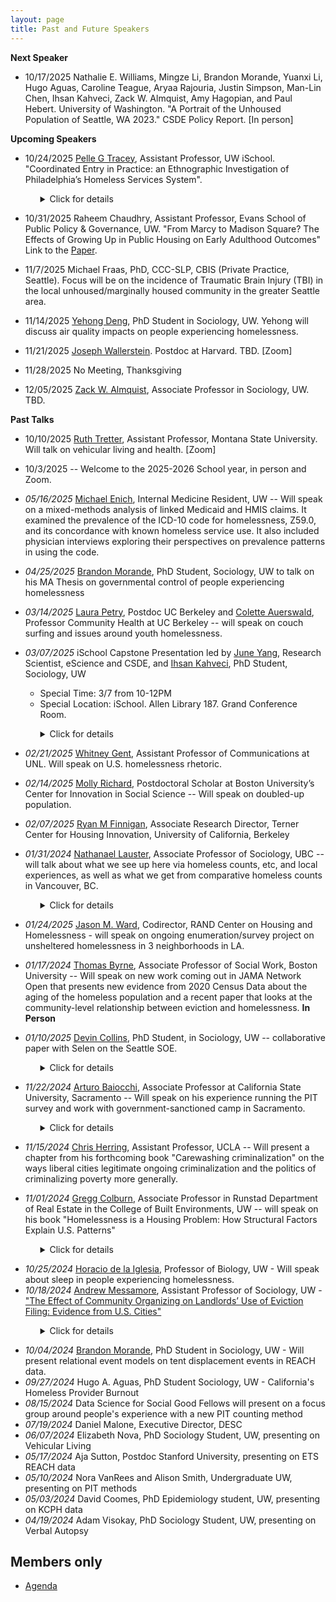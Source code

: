 ```yaml
---
layout: page
title: Past and Future Speakers
---
```


**Next Speaker**

* 10/17/2025 Nathalie E. Williams, Mingze Li, Brandon Morande, Yuanxi Li, Hugo Aguas, Caroline Teague, Aryaa Rajouria, Justin Simpson, Man-Lin Chen, Ihsan Kahveci, Zack W. Almquist, Amy Hagopian, and Paul Hebert. University of Washington. "A Portrait of the Unhoused Population of Seattle, WA 2023." CSDE Policy Report. [In person]

**Upcoming Speakers**


* 10/24/2025 [Pelle G Tracey](https://pelletracey.github.io/), Assistant Professor, UW iSchool. "Coordinated Entry in Practice: an Ethnographic Investigation of Philadelphia’s Homeless Services System".

<ul>
<ul>
<details>
<summary>Click for details</summary>
Pelle G. Tracey is an Assistant Professor at the University of Washington Information School. He is a multi-method scholar broadly interested in how automated technologies and recordkeeping work in practice, particularly when deployed in frontline government or rental housing contexts. His current research is an ethnographic investigation of homeless services coordinated entry systems.
</details>
</ul>
</ul>

* 10/31/2025 Raheem Chaudhry, Assistant Professor, Evans School of Public Policy & Governance, UW. "From Marcy to Madison Square? The Effects of Growing Up in Public Housing on Early Adulthood Outcomes" Link to the [Paper](https://www2.census.gov/library/working-papers/2024/adrm/ces/CES-WP-24-67.pdf). 

* 11/7/2025 Michael Fraas, PhD, CCC-SLP, CBIS (Private Practice, Seattle). Focus will be on the incidence of Traumatic Brain Injury (TBI) in the local unhoused/marginally housed community in the greater Seattle area.

*  11/14/2025 [Yehong Deng](https://soc.washington.edu/people/yehong-deng), PhD Student in Sociology, UW. Yehong will discuss air quality impacts on people experiencing homelessness.

* 11/21/2025 [Joseph Wallerstein](https://www.josephwallerstein.com/). Postdoc at Harvard. TBD. [Zoom]

* 11/28/2025 No Meeting, Thanksgiving

* 12/05/2025 [Zack W. Almquist](https://zalmquist.github.io/), Associate Professor in Sociology, UW. TBD. 

**Past Talks**

* 10/10/2025 [Ruth Tretter](https://www.linkedin.com/in/ruthetretterrn/), Assistant Professor, Montana State University. Will talk on vehicular living and health. [Zoom]

* 10/3/2025 -- Welcome to the 2025-2026 School year, in person and Zoom.

*  *05/16/2025* [Michael Enich](https://scholar.google.com/citations?user=3oZx7DYAAAAJ&hl=en), Internal Medicine Resident, UW -- Will speak on a mixed-methods analysis of linked Medicaid and HMIS claims. It examined the prevalence of the ICD-10 code for homelessness, Z59.0, and its concordance with known homeless service use. It also included physician interviews exploring their perspectives on prevalence patterns in using the code.
 
*  *04/25/2025* [Brandon Morande](https://soc.washington.edu/people/brandon-morande), PhD Student, Sociology, UW to talk on his MA Thesis on governmental control of people experiencing homelessness

* *03/14/2025* [Laura Petry](https://www.linkedin.com/in/laura-petry-45225041/), Postdoc UC Berkeley and [Colette Auerswald](https://publichealth.berkeley.edu/people/colette-coco-auerswald), Professor Community Health at UC Berkeley -- will speak on couch surfing and issues around youth homelessness.


* *03/07/2025* iSchool Capstone Presentation led by [June Yang](https://escience.washington.edu/member/june-yang/), Research Scientist, eScience and CSDE, and [Ihsan Kahveci](https://soc.washington.edu/people/ihsan-kahveci), PhD Student, Sociology, UW
  - Special Time: 3/7 from 10-12PM
  - Special Location: iSchool. Allen Library 187. Grand Conference Room. 
  
<ul>
<ul>
<details>
<summary>Click for details</summary>
As part of an iSchool Capstone project, a team of 10 undergrad students are working on the development of an open-source software for Respondent-Driven Sampling (RDS) data collection. This web app is designed to facilitate both the data collection and storage of network information, a core component of the RDS method, as well as survey information. The start goal is to use this one-stop open source software to conduct the Point-in-Time (PIT) count of the unhoused population in King County, WA. The app comes with HIPAA compliance design to allow better data integration with the Homeless Management Information System (HIMS). The effort is led by Dr. Almquist, Ihsan Kahveci, and June Yang. 
</details>
</ul>
</ul>

* *02/21/2025* [Whitney Gent](https://www.unomaha.edu/college-of-communication-fine-arts-and-media/about-us/faculty/school-of-comm/whitney-gent.php), Assistant Professor of Communications at UNL. Will speak on U.S. homelessness rhetoric.

* *02/14/2025* [Molly Richard](https://www.mollykrichard.com/),  Postdoctoral Scholar at Boston University’s Center for Innovation in Social Science -- Will speak on doubled-up population.

* *02/07/2025* [Ryan M Finnigan](https://www.ryanmfinnigan.com/), Associate Research Director, Terner Center for Housing Innovation, University of California, Berkeley

* *01/31/2024* [Nathanael Lauster](https://sociology.ubc.ca/profile/nathanael-lauster/), Associate Professor of Sociology, UBC -- will talk about what we see up here via homeless counts, etc, and local experiences, as well as what we get from comparative homeless counts in Vancouver, BC.

<ul>
<ul>
<details>
<summary>Click for details</summary>

See Dr Lauster's blog post on comparing King County, WA with Vancouver, WA, point-in-time count <a href="https://homefreesociology.com/2019/05/03/comparing-homeless-counts-bc-edition/">here</a>.

</details>
</ul>
</ul>

* *01/24/2025* [Jason M. Ward](https://www.rand.org/about/people/w/ward_jason_m.html), Codirector, RAND Center on Housing and Homelessness - will speak on ongoing enumeration/survey project on unsheltered homelessness in 3 neighborhoods in LA.


* *01/17/2024* [Thomas Byrne](https://www.bu.edu/ssw/profile/thomas-byrne/), Associate Professor of Social Work, Boston University -- Will speak on new work coming out in JAMA Network Open that presents new evidence from 2020 Census Data about the aging of the homeless population and a recent paper that looks at the community-level relationship between eviction and homelessness. **In Person**

* *01/10/2025* [Devin Collins](https://soc.washington.edu/people/devin-collins), PhD Student, in Sociology, UW -- collaborative paper with Selen on the Seattle SOE.

<ul>
<ul>
<details>
<summary>Click for details</summary>
<b>Title</b>: A Prolonged State of Emergency for Homelessness? The 2015 Proclamations in Seattle and
the Exercise of Symbolic Power<br>
<b>Authors</b>: Selen Güler and Devin Collins (co-first authors)<br>
<b>Abstract</b>: In fast-growing urban centers, growing homelessness has emerged as a vexing issue confronting
local leaders. While poverty governance scholars assert that state actors respond by embracing
strategies of punitive containment, overt criminalization may be untenable in the socially
progressive cities experiencing some of the highest rates of homelessness in the county. Through
an in-depth archival analysis of the 2015 State of Emergency (SOE) on homelessness in Seattle
and King County, this study centers a case in which policymakers neither “normalized”
homelessness nor openly projected commitments to punishment. Instead, the SOE framed
homelessness as a social and economic catastrophe brought about by rapid growth, housing
unaffordability, and policy failure. Despite this framing, immediate post-emergency policies
remained narrowly focused on punitive, short-term interventions targeting the physical and
administrative visibility of homelessness rather than its structural drivers. Drawing on Bourdieu’s
theory of the state, we interpret the SOE and subsequent policies as an exercise of symbolic
power stemming from officials’ need to reconcile the fiscal and social contradictions that
increasing homelessness presents. By interrogating the disjuncture between official discourse and
policy, this study offers new insights on the operation of social control and crisis mitigation in
contemporary neoliberal cities.
</details>
</ul>
</ul>

* *11/22/2024* [Arturo Baiocchi](https://scholars.csus.edu/esploro/profile/arturo_baiocchi/overview), Associate Professor at California State University, Sacramento -- Will speak on his experience running the PIT survey and work with government-sanctioned camp in Sacramento.

<ul>
<ul>
<details>
<summary>Click for details</summary>
<b>Title</b>: TBD<br>
<b>Authors</b>: Arturo Baiocchi<br>
<b>Biography</b>: Dr. Baiocchi is an Associate Professor at the School of Social Work at Sacramento State and a Faculty Fellow at the Center for Health Policy, Practice, and Research (CHPRR). His research focuses on vulnerable young adults, mental health, and homelessness. He also teaches course in social welfare policy, homelessness, and community-based research.
In the past seven years, Dr. Baiocchi, along with colleagues, have drafted a series of academic publications and community reports on the prevalence and response to homelessness in Sacramento County and across the state (e.g., reports for the CA Dept of Social Services, CA Interagency Council on Homelessness, US Bureau of Justice, Sacramento Continuum of Care, CA Health Foundation). Notably, Dr. Baiocchi was the lead author of the 2022 report “State of Homelessness in Sacramento County,” which highlighted pronounced trends in growing numbers of individuals experiencing homelessness in Sacramento, ongoing racial disparities, as well as the disconnect and marginalization that many individuals living on the street feel toward policies to address homelessness. His research has been highlighted in the Sacramento Bee, the Los Angeles Times, the Chris=an Science Monitor, Kaiser Health News, Capital Public Radio, CalMatters, and other media. In October 2022, Dr. Baiocchi received the Homeless Justice Champion of the Year award from the Sacramento Housing Alliance.
</details>
</ul>
</ul>

* *11/15/2024* [Chris Herring](https://soc.ucla.edu/person/chris-herring/), Assistant Professor, UCLA -- Will present a chapter from his forthcoming book "Carewashing criminalization" on the ways liberal cities legitimate ongoing criminalization and the politics of criminalizing poverty more generally.
 
* *11/01/2024* [Gregg Colburn](https://re.be.uw.edu/people/gregg-colburn/), Associate Professor in Runstad Department of Real Estate in the College of Built Environments, UW -- will speak on his book "Homelessness is a Housing Problem: How Structural Factors Explain U.S. Patterns"

<ul>
<ul>
<details>
<summary>Click for details</summary>
Gregg Colburn, an associate professor in the Runstad Department of Real Estate in the College of Built Environments at the University of Washington, will talk about his book Homelessness is a Housing Problem. The book helps us better understand the current homelessness crisis, how we got here as a nation, and how we can do better in the future. <br><br>

Using rich and detailed data, this groundbreaking book explains why homelessness has become a crisis in America and reveals the structural conditions that underlie it. In a departure from many analytical approaches, Colburn and Aldern shift their focus from the individual experiencing homelessness to the metropolitan area. Using accessible statistical analysis, they test a range of conventional beliefs about what drives the prevalence of homelessness in a given city—including mental illness, drug use, poverty, weather, generosity of public assistance, and low-income mobility—and find that none explain the regional variation observed across the country. Instead, housing market conditions, such as the cost and availability of rental housing, offer a far more convincing account. With rigor and clarity, "Homelessness Is a Housing Problem" explores U.S. cities' diverse experiences with housing precarity and offers policy solutions for unique regional contexts.
</details>
</ul>
</ul>

* *10/25/2024* [Horacio de la Iglesia](https://www.biology.washington.edu/people/profile/horacio-de-la-iglesia), Professor of Biology, UW - Will speak about sleep in people experiencing homelessness.
* *10/18/2024* [Andrew Messamore](https://andrewmessamore.com/), Assistant Professor of Sociology, UW - ["The Effect of Community Organizing on Landlords’ Use of Eviction Filing: Evidence from U.S. Cities"](https://static1.squarespace.com/static/62979bf265651266e3cb6717/t/63c05431b55cc33acdff58b9/1673548849962/Messamore+-+2023+-+The+Effect+of+Community+Organizing+on+Landlords%E2%80%99+U.pdf)

<ul>
<ul>
<details>
<summary>Click for details</summary>
<b>Title</b>: The Effect of Community Organizing on Landlords’ Use of Eviction Filing: Evidence from U.S. Cities<br>
<b>Authors</b>: Andrew Messamore<br>
<b>Abstract</b>: Eviction filing rates have declined in many large cities in the United States. Existing scholarship on eviction, which focuses on discrete tenant-landlord relationships, has few explanations for this decline. I
consider whether community organizing by nonprofit organizations shapes the social organization of
communities and causes landlords to file fewer eviction filings. In cities where tenant and anti-poverty
organizing has become common, community-oriented nonprofit organizations advocate for disadvantaged communities and help residents avoid poverty. Community organizing has rarely been studied as a
predictor of housing security among low-income tenants, despite studies of how community organizing
shapes the use of property in wealthy neighborhoods. I estimate the causal effect of community organizations on eviction filing rates between 2000 and 2016 using longitudinal data and a strategy to account for
the endogeneity of nonprofits and eviction. Evidence from year-to-year models in 75 large cities spanning
sixteen years estimate that an addition of ten community nonprofits in a city of 100,000 residents is associated with a ten percent reduction in eviction filing. This effect is comparable to the effect of community
organizations on murder and is roughly a third of the association between eviction and concentrated
disadvantage.
</details>
</ul>
</ul>

* *10/04/2024* [Brandon Morande](https://soc.washington.edu/people/brandon-morande), PhD Student in Sociology, UW - Will present relational event models on tent displacement events in REACH data. 
* *09/27/2024* Hugo A. Aguas, PhD Student Sociology, UW - California's Homeless Provider Burnout
* *08/15/2024* Data Science for Social Good Fellows will present on a focus group around people's experience with a new PIT counting method
* *07/19/2024* Daniel Malone, Executive Director, DESC
* *06/07/2024* Elizabeth Nova, PhD Sociology Student, UW, presenting on Vehicular Living
* *05/17/2024* Aja Sutton, Postdoc Stanford University, presenting on ETS REACH data
* *05/10/2024* Nora VanRees and Alison Smith, Undergraduate UW, presenting on PIT methods
* *05/03/2024* David Coomes, PhD Epidemiology student, UW, presenting on KCPH data
* *04/19/2024* Adam Visokay, PhD Sociology Student, UW, presenting on Verbal Autopsy


## Members only

* [Agenda](https://docs.google.com/document/d/1sbar4qTzC6Jqgywb1WGYRUvwqwzAYTi07KiOsdEg4pE/edit?usp=sharing)
